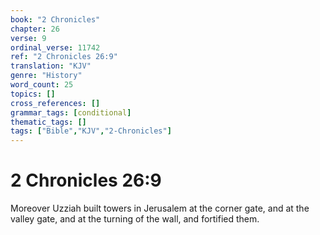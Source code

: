 ```yaml
---
book: "2 Chronicles"
chapter: 26
verse: 9
ordinal_verse: 11742
ref: "2 Chronicles 26:9"
translation: "KJV"
genre: "History"
word_count: 25
topics: []
cross_references: []
grammar_tags: [conditional]
thematic_tags: []
tags: ["Bible","KJV","2-Chronicles"]
---
```


# 2 Chronicles 26:9

Moreover Uzziah built towers in Jerusalem at the corner gate, and at the valley gate, and at the turning of the wall, and fortified them.

